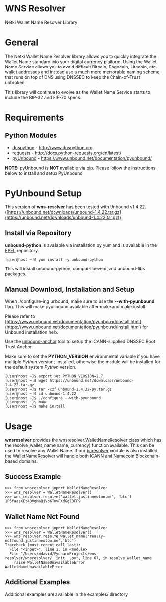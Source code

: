 # WNS Resolver

Netki Wallet Name Resolver Library

# General

The Netki Wallet Name Resolver library allows you to quickly integrate the Wallet Name standard into your digital
currency platform. Using the Wallet Name Service allows you to avoid difficult Bitcoin, Dogecoin, Litecoin, etc. wallet addresses
and instead use a much more memorable naming scheme that runs on top of DNS using DNSSEC to keep the Chain-of-Trust unbroken.

This library will continue to evolve as the Wallet Name Service starts to include the BIP-32 and BIP-70 specs.

# Requirements

## Python Modules
- [dnspython](http://www.dnspython.org) - http://www.dnspython.org
- [requests](http://docs.python-requests.org/en/latest/) - http://docs.python-requests.org/en/latest/
- [pyUnbound](https://www.unbound.net/documentation/pyunbound/) - https://www.unbound.net/documentation/pyunbound/

**NOTE:** pyUnbound is **NOT** available via pip. Please follow the instructions below to install and setup PyUnbound

# PyUnbound Setup
This version of **wns-resolver** has been tested with Unbound v1.4.22. ([https://unbound.net/downloads/unbound-1.4.22.tar.gz](https://unbound.net/downloads/unbound-1.4.22.tar.gz))

## Install via Repository

**unbound-python** is available via installation by yum and is available in the [EPEL](https://fedoraproject.org/wiki/EPEL) repository.

    [user@host ~]$ yum install -y unbound-python
    
This will install unbound-python, compat-libevent, and unbound-libs packages.

## Manual Download, Installation and Setup 

When ./configure-ing unbound, make sure to use the **--with-pyunbound** flag. This will make pyunbound available after make and make install

Please refer to [https://www.unbound.net/documentation/pyunbound/install.html](https://www.unbound.net/documentation/pyunbound/install.html) for Unbound installation help.

Use the [unbound-anchor](https://www.unbound.net/documentation/unbound-anchor.html) tool to setup the ICANN-supplied DNSSEC Root Trust Anchor.

Make sure to set the **PYTHON_VERSION** environmental variable if you have multiple *Python* versions installed, otherwise
the module will be installed for the default system *Python* version.

    [user@host ~]$ export set PYTHON_VERSION=2.7
    [user@host ~]$ wget https://unbound.net/downloads/unbound-1.4.22.tar.gz
    [user@host ~]$ tar -xzf unbound-1.4.22-py.tar.gz
    [user@host ~]$ cd unbound-1.4.22
    [user@host ~]$ ./configure --with-pyunbound
    [user@host ~]$ make
    [user@host ~]$ make install

# Usage

**wnsresolver** provides the wnsresolver.WalletNameResolver class which has the resolve_wallet_name(name, currency) function available. 
This can be used to resolve any Wallet Name. If our [bcresolver](https://github.com/netkicorp/blockchain-resolver) module is also installed, the WalletNameResolver will handle
both ICANN and Namecoin Blockchain-based domains.

## Success Example

    >>> from wnsresolver import WalletNameResolver
    >>> wns_resolver = WalletNameResolver()
    >>> wns_resolver.resolve('wallet.justinnewton.me', 'btc')
    1P5faasXEt4BVgMaQjVo6TmvFXdGgZ8FF9

## Wallet Name Not Found

    >>> from wnsresolver import WalletNameResolver
    >>> wns_resolver = WalletNameResolver()
    >>> wns_resolver.resolve_wallet_name('really-notfound.justinnewton.me','btc')
    Traceback (most recent call last):
      File "<input>", line 1, in <module>
      File "/Users/mdavid/PycharmProjects/wns-resolver/wnsresolver/__init__.py", line 67, in resolve_wallet_name
        raise WalletNameUnavailableError
    WalletNameUnavailableError
    
## Additional Examples

Additional examples are available in the examples/ directory


